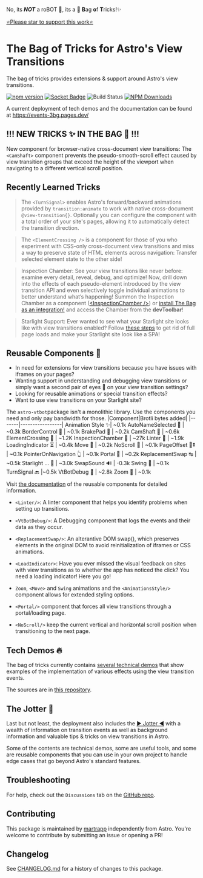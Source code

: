 No, its **_NOT_** a roBOT 🤖, its a 👜 <b>B</b>ag <b>o</b>f <b>T</b>ricks!✨

[⭐️Please star to support this work⭐️](https://github.com/martrapp/astro-vtbot)

# **The Bag of Tricks** for Astro's **View Transitions**

The bag of tricks provides extensions & support around Astro's view transitions.

[![npm version](https://img.shields.io/npm/v/astro-vtbot/latest)](https://www.npmjs.com/package/astro-vtbot)
[![Socket Badge](https://socket.dev/api/badge/npm/package/astro-vtbot/)](https://socket.dev/npm/package/astro-vtbot/overview)
![Build Status](https://github.com/martrapp/astro-vtbot/actions/workflows/run-tests.yml/badge.svg)
[![NPM Downloads](https://img.shields.io/npm/dw/astro-vtbot)](https://www.npmjs.com/package/astro-vtbot)

A current deployment of tech demos and the documentation can be found at https://events-3bg.pages.dev/

## !!! NEW TRICKS ✨ IN THE BAG 👜 !!!

New component for browser-native cross-document view transitions: The `<CamShaft>` component prevents the pseudo-smooth-scroll effect caused by view transition groups that exceed the height of the viewport when navigating to a different vertical scroll position.

<!--For details, see the [CHANGELOG of the Bag](https://github.com/martrapp/astro-vtbot/blob/main/CHANGELOG.md) and of the [CHANGELOG of the InstructionChamber](https://github.com/vtbag/inspection-chamber/blob/main/CHANGELOG.md) for minor improvements regarding the Chamber.-->


## Recently Learned Tricks ##

> The `<TurnSignal>` enables Astro's forward/backward animations provided by `transition:animate` to work with native cross-document `@view-transition{}`. Optionally you can configure the component with a total order of your site's pages, allowing it to automatically detect the transition direction.

> The `<ElementCrossing />` is a component for those of you who experiment with CSS-only cross-document view transitions and miss a way to preserve state of HTML elements across navigation: Transfer selected element state to the other side!

> Inspection Chamber: See your view transitions like never before: examine every detail, reveal, debug, and optimize! Now, drill down into the effects of each pseudo-element introduced by the view transition API and even selectively toggle individual animations to better understand what’s happening! Summon the Inspection Chamber as a component ([&lt;InspectionChamber />](https://events-3bg.pages.dev/library/InspectionChamber/)) or [install The Bag as an integration!](hhttps://events-3bg.pages.dev/library/Installation/#installing-as-an-astro-integration) and access the Chamber from the **devToolbar**!


> Starlight Support: Ever wanted to see what your Starlight site looks like with view transitions enabled? Follow [these steps](https://events-3bg.pages.dev/jotter/starlight/guide/) to get rid of full page loads and make your Starlight site look like a SPA!



## Reusable Components 🧩

- In need for extensions for view transitions because you have issues with iframes on your pages?
- Wanting support in understanding and debugging view transitions or simply want a second pair of eyes 👀 on your view transition settings?
- Looking for reusable animations or special transition effects?
- Want to use view transitions on your Starlight site?

The `astro-vtbot`package isn't a monolithic library. Use the components you need and only pay bandwidth for those.
|Component|Brotli bytes added|
|-------|-----------------|
Animation Style ✨| ~0.1k
AutoNameSelected 📛 | ~0.3k
BorderControl 🛂 | ~0.1k
BrakePad 🦥 | ~0.2k
CamShaft 🐫 | ~0.6k
ElementCrossing 🚸 | ~1.2K
InspectionChamber 🔬 | ~27k
Linter 🧹 | ~1.9k
LoadingIndicator ⏳ | ~0.4k
Move 🚟 | ~0.2k
NoScroll 📜 | ~0.1k
PageOffset 📄⇞ | ~0.1k
PointerOnNavigation 👆 | ~0.1k
Portal 🚪 | ~0.2k
ReplacementSwap ↹ | ~0.5k
Starlight &hellip; 🌟 | ~3.0k
SwapSound 🔊 | -0.3k
Swing 🎷 | ~0.1k
TurnSignal 🔙 |~0.5k
VtBotDebug 🐛 | ~2.8k
Zoom 🔎 | ~0.1k

Visit [the documentation](https://events-3bg.pages.dev/components/) of the reusable components for detailed information.

- `<Linter/>`: A linter component that helps you identify problems when setting up transitions.

- `<VtBotDebug/>`: A Debugging component that logs the events and their data as they occur.

- `<ReplacementSwap/>`: An alterantive DOM swap(), which preserves elements in the original DOM to avoid reinitialization of iframes or CSS animations.

- `<LoadIndicator>`: Have you ever missed the visual feedback on sites with view transitions as to whether the app has noticed the click? You need a loading indicator! Here you go!

- `Zoom`, `<Move>` and `Swing` animations and the `<AnimationsStyle/>` component allows for extended styling options.

- `<Portal/>` component that forces all view transitions through a portal/loading page.

- `<NoScroll/>` keep the current vertical and horizontal scroll position when transitioning to the next page.

## Tech Demos 🔥

The bag of tricks currently contains [several technical demos](https://events-3bg.pages.dev/demos/) that show examples of the implementation of various effects using the view transition events.

The sources are in [this repository](https://github.com/martrapp/astro-vtbot-website).

## The Jotter 📓

Last but not least, the deployment also includes the [▶ Jotter ◀](https://events-3bg.pages.dev/jotter/) with a wealth of information on transition events as well as background information and valuable tips & tricks on view transitions in Astro.

Some of the contents are technical demos, some are useful tools, and some are reusable components that you can use in your own project to handle edge cases that go beyond Astro's standard features.

## Troubleshooting

For help, check out the `Discussions` tab on the [GitHub repo](https://github.com/martrapp/astro-vtbot/discussions).

## Contributing

This package is maintained by [martrapp](https://github.com/martrapp) independently from Astro. You're welcome to contribute by submitting an issue or opening a PR!

## Changelog

See [CHANGELOG.md](https://github.com/martrapp/astro-vtbot/blob/main/CHANGELOG.md) for a history of changes to this package.
